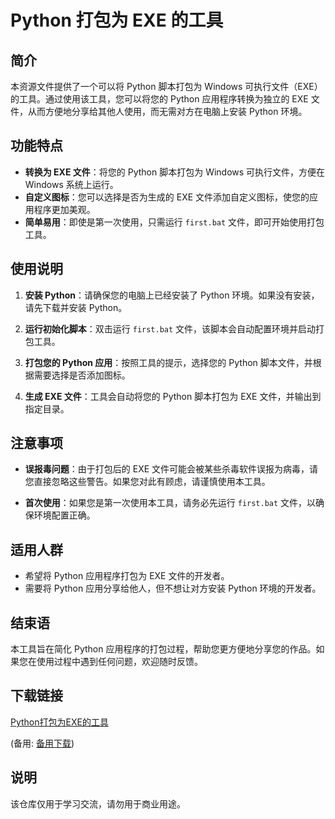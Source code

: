 # Python 打包为 EXE 的工具

## 简介

本资源文件提供了一个可以将 Python 脚本打包为 Windows 可执行文件（EXE）的工具。通过使用该工具，您可以将您的 Python 应用程序转换为独立的 EXE 文件，从而方便地分享给其他人使用，而无需对方在电脑上安装 Python 环境。

## 功能特点

- **转换为 EXE 文件**：将您的 Python 脚本打包为 Windows 可执行文件，方便在 Windows 系统上运行。
- **自定义图标**：您可以选择是否为生成的 EXE 文件添加自定义图标，使您的应用程序更加美观。
- **简单易用**：即使是第一次使用，只需运行 `first.bat` 文件，即可开始使用打包工具。

## 使用说明

1. **安装 Python**：请确保您的电脑上已经安装了 Python 环境。如果没有安装，请先下载并安装 Python。

2. **运行初始化脚本**：双击运行 `first.bat` 文件，该脚本会自动配置环境并启动打包工具。

3. **打包您的 Python 应用**：按照工具的提示，选择您的 Python 脚本文件，并根据需要选择是否添加图标。

4. **生成 EXE 文件**：工具会自动将您的 Python 脚本打包为 EXE 文件，并输出到指定目录。

## 注意事项

- **误报毒问题**：由于打包后的 EXE 文件可能会被某些杀毒软件误报为病毒，请您直接忽略这些警告。如果您对此有顾虑，请谨慎使用本工具。

- **首次使用**：如果您是第一次使用本工具，请务必先运行 `first.bat` 文件，以确保环境配置正确。

## 适用人群

- 希望将 Python 应用程序打包为 EXE 文件的开发者。
- 需要将 Python 应用分享给他人，但不想让对方安装 Python 环境的开发者。

## 结束语

本工具旨在简化 Python 应用程序的打包过程，帮助您更方便地分享您的作品。如果您在使用过程中遇到任何问题，欢迎随时反馈。

## 下载链接
[Python打包为EXE的工具](https://pan.quark.cn/s/7be68be567b3) 

(备用: [备用下载](https://pan.baidu.com/s/1npAdF_lXHqJMb7jBRG-jlA?pwd=1234))

## 说明

该仓库仅用于学习交流，请勿用于商业用途。
